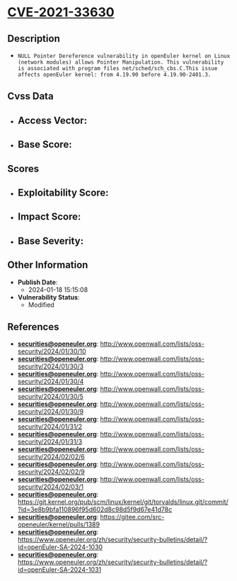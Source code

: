 
# [CVE-2021-33630](https://cve.mitre.org/cgi-bin/cvename.cgi?name=CVE-2021-33630)

## Description

- `NULL Pointer Dereference vulnerability in openEuler kernel on Linux (network modules) allows Pointer Manipulation. This vulnerability is associated with program files net/sched/sch_cbs.C.This issue affects openEuler kernel: from 4.19.90 before 4.19.90-2401.3.`

## Cvss Data

- **Access Vector**:
  - 
- **Base Score**:
  - 

## Scores

- **Exploitability Score**:
  - 
- **Impact Score**:
  - 
- **Base Severity**:
  - 

## Other Information

- **Publish Date**:
  - 2024-01-18 15:15:08
- **Vulnerability Status**:
  - Modified

## References

- **securities@openeuler.org**: http://www.openwall.com/lists/oss-security/2024/01/30/10
- **securities@openeuler.org**: http://www.openwall.com/lists/oss-security/2024/01/30/3
- **securities@openeuler.org**: http://www.openwall.com/lists/oss-security/2024/01/30/4
- **securities@openeuler.org**: http://www.openwall.com/lists/oss-security/2024/01/30/5
- **securities@openeuler.org**: http://www.openwall.com/lists/oss-security/2024/01/30/9
- **securities@openeuler.org**: http://www.openwall.com/lists/oss-security/2024/01/31/2
- **securities@openeuler.org**: http://www.openwall.com/lists/oss-security/2024/01/31/3
- **securities@openeuler.org**: http://www.openwall.com/lists/oss-security/2024/02/02/6
- **securities@openeuler.org**: http://www.openwall.com/lists/oss-security/2024/02/02/9
- **securities@openeuler.org**: http://www.openwall.com/lists/oss-security/2024/02/03/1
- **securities@openeuler.org**: https://git.kernel.org/pub/scm/linux/kernel/git/torvalds/linux.git/commit/?id=3e8b9bfa110896f95d602d8c98d5f9d67e41d78c
- **securities@openeuler.org**: https://gitee.com/src-openeuler/kernel/pulls/1389
- **securities@openeuler.org**: https://www.openeuler.org/zh/security/security-bulletins/detail/?id=openEuler-SA-2024-1030
- **securities@openeuler.org**: https://www.openeuler.org/zh/security/security-bulletins/detail/?id=openEuler-SA-2024-1031

